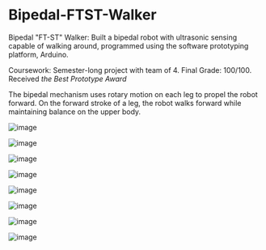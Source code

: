 # Bipedal-FTST-Walker
Bipedal "FT-ST" Walker: Built a bipedal robot with ultrasonic sensing capable of walking around, programmed using the software prototyping platform, Arduino.

Coursework: Semester-long project with team of 4. Final Grade: 100/100. Received _the Best Prototype Award_

The bipedal mechanism uses rotary motion on each leg to propel the robot forward. On the forward stroke of a leg, the robot walks forward while maintaining balance on the upper body.

![image](https://github.com/ylu8888/Bipedal-FTST-Walker/assets/123523291/3398977c-d287-4da5-ae9e-6870d2c45439)

![image](https://github.com/ylu8888/Bipedal-FTST-Walker/assets/123523291/c908da79-2448-4b3d-96cc-d92900de319a)

![image](https://github.com/ylu8888/Bipedal-FTST-Walker/assets/123523291/54dbcc50-c3c0-40be-a052-af2438ff9f37)

![image](https://github.com/ylu8888/Bipedal-FTST-Walker/assets/123523291/e530e670-bb0f-46a9-9ff2-213197377505)

![image](https://github.com/ylu8888/Bipedal-FTST-Walker/assets/123523291/1ff4309a-4ba1-4e53-88bd-beeef7b64122)

![image](https://github.com/ylu8888/Bipedal-FTST-Walker/assets/123523291/7e5e1412-5396-493f-86c9-3bafb13a1bbf)

![image](https://github.com/ylu8888/Bipedal-FTST-Walker/assets/123523291/1d44f9db-2b45-4afb-89f3-1a5991e63d3a)

![image](https://github.com/ylu8888/Bipedal-FTST-Walker/assets/123523291/31e39eed-334f-452e-b60e-4e287cd3fa9d)







